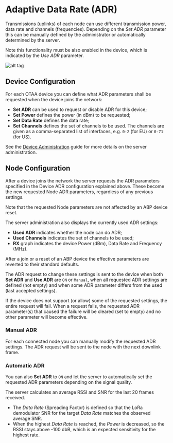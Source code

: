 # Adaptive Data Rate (ADR)

Transmissions (uplinks) of each node can use different transmission power, data
rate and channels (frequencies). Depending on the *Set ADR* parameter this can
be manually defined by the administrator or automatically determined by the server.

Note this functionality must be also enabled in the device, which is indicated
by the *Use ADR* parameter.

![alt tag](https://raw.githubusercontent.com/gotthardp/lorawan-server/master/doc/images/admin-adr.png)


## Device Configuration

For each OTAA device you can define what ADR parameters shall be requested when
the device joins the network:
 - **Set ADR** can be used to request or disable ADR for this device;
 - **Set Power** defines the power (in dBm) to be requested;
 - **Set Data Rate** defines the data rate;
 - **Set Channels** defines the set of channels to be used. The channels are given
   as a comma-separated list of interfaces, e.g. `0-2` (for EU) or `0-71` (for US).

See the [Device Administration](Devices.md) guide for more details on the
server administration.


## Node Configuration

After a device joins the network the server requests the ADR parameters specified
in the Device ADR configuration explained above. These become the new requested
Node ADR parameters, regardless of any previous settings.

Note that the requested Node parameters are not affected by an ABP device reset.

The server administration also displays the currently used ADR settings:
 - **Used ADR** indicates whether the node can do ADR;
 - **Used Channels** indicates the set of channels to be used;
 - **RX** graph indicates the device Power (dBm), Data Rate and Frequency (MHz).

After a join or a reset of an ABP device the effective parameters are reverted to
their standard defaults.

The ADR request to change these settings is sent to the device when both **Set ADR**
and **Use ADR** are `ON` or `Manual`, when all requested ADR settings are defined
(not empty) and when some ADR parameter differs from the used (last accepted settings).

If the device does not support (or allow) some of the requested settings, the
entire request will fail. When a request fails, the requested ADR parameter(s) that
caused the failure will be cleared (set to empty) and no other parameter will become
effective.

### Manual ADR

For each connected node you can manually modify the requested ADR settings. The
ADR request will be sent to the node with the next downlink frame.

### Automatic ADR

You can also **Set ADR** to `ON` and let the server to automatically set the
requested ADR parameters depending on the signal quality.

The server calculates an average RSSI and SNR for the last 20 frames received.
 * The *Data Rate* (Spreading Factor) is defined so that the LoRa demodulator SNR
   for the target *Data Rate* matches the observed average SNR.
 * When the highest *Data Rate* is reached, the *Power* is decreased, so the
   RSSI stays above -100 dbB, which is an expected sensitivity for the highest rate.
